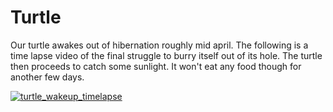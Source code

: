 # Turtle

Our turtle awakes out of hibernation roughly mid april. The following is a time lapse video of the final struggle to burry itself out of its hole. The turtle then proceeds to catch some sunlight. It won't eat any food though for another few days.

[![turtle_wakeup_timelapse](_turtle_wakeup_timelapse.webp)](_turtle_wakeup_timelapse.mp4)
